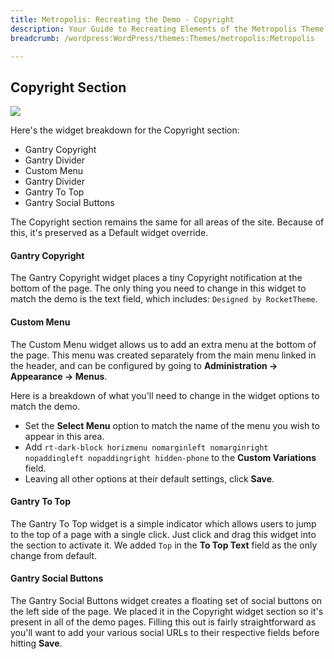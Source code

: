 ```yaml
---
title: Metropolis: Recreating the Demo - Copyright
description: Your Guide to Recreating Elements of the Metropolis Theme for WordPress
breadcrumb: /wordpress:WordPress/themes:Themes/metropolis:Metropolis

---
```


Copyright Section
-----
![][demo2]

Here's the widget breakdown for the Copyright section:

* Gantry Copyright
* Gantry Divider
* Custom Menu
* Gantry Divider
* Gantry To Top
* Gantry Social Buttons

The Copyright section remains the same for all areas of the site. Because of this, it's preserved as a Default widget override.

#### Gantry Copyright
The Gantry Copyright widget places a tiny Copyright notification at the bottom of the page. The only thing you need to change in this widget to match the demo is the text field, which includes: `Designed by RocketTheme`. 

#### Custom Menu
The Custom Menu widget allows us to add an extra menu at the bottom of the page. This menu was created separately from the main menu linked in the header, and can be configured by going to **Administration -> Appearance -> Menus**.

Here is a breakdown of what you'll need to change in the widget options to match the demo.

* Set the **Select Menu** option to match the name of the menu you wish to appear in this area.
* Add `rt-dark-block horizmenu nomarginleft nomarginright nopaddingleft nopaddingright hidden-phone` to the **Custom Variations** field.
* Leaving all other options at their default settings, click **Save**.

#### Gantry To Top
The Gantry To Top widget is a simple indicator which allows users to jump to the top of a page with a single click. Just click and drag this widget into the section to activate it. We added `Top` in the **To Top Text** field as the only change from default.

#### Gantry Social Buttons
The Gantry Social Buttons widget creates a floating set of social buttons on the left side of the page. We placed it in the Copyright widget section so it's present in all of the demo pages. Filling this out is fairly straightforward as you'll want to add your various social URLs to their respective fields before hitting **Save**.

[demo2]: assets/wp_metropolis_demo_2.jpeg
